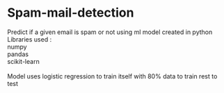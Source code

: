 # Spam-mail-detection
Predict if a given email is spam or not using ml model created in python <br>
Libraries used :<br>
numpy<br>
pandas<br>
scikit-learn<br>
<br>
Model uses logistic regression to train itself with 80% data to train rest to test
